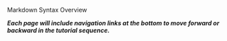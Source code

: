 Markdown Syntax Overview

***Each page will include navigation links at the bottom to move forward or backward in the tutorial sequence.***
